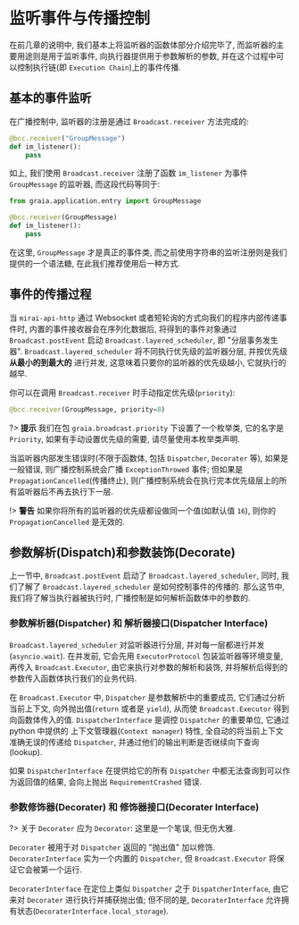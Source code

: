# 监听事件与传播控制

在前几章的说明中, 我们基本上将监听器的函数体部分介绍完毕了,
而监听器的主要用途则是用于监听事件, 向执行器提供用于参数解析的参数,
并在这个过程中可以控制执行链(即 `Execution Chain`)上的事件传播.

## 基本的事件监听
在广播控制中, 监听器的注册是通过 `Broadcast.receiver` 方法完成的:

``` python
@bcc.receiver("GroupMessage")
def im_listener():
    pass
```

如上, 我们使用 `Broadcast.receiver` 注册了函数 `im_listener` 为事件 `GroupMessage` 的监听器,
而这段代码等同于:

``` python
from graia.application.entry import GroupMessage

@bcc.receiver(GroupMessage)
def im_listener():
    pass
```

在这里, `GroupMessage` 才是真正的事件类, 而之前使用字符串的监听注册则是我们提供的一个语法糖,
在此我们推荐使用后一种方式.

## 事件的传播过程

当 `mirai-api-http` 通过 Websocket 或者短轮询的方式向我们的程序内部传递事件时,
内置的事件接收器会在序列化数据后, 将得到的事件对象通过 `Broadcast.postEvent` 启动 `Broadcast.layered_scheduler`,
即 "分层事务发生器". `Broadcast.layered_scheduler` 将不同执行优先级的监听器分层,
并按优先级 **从最小的到最大的** 进行并发, 这意味着只要你的监听器的优先级越小, 它就执行的越早.

你可以在调用 `Broadcast.receiver` 时手动指定优先级(`priority`):

``` python
@bcc.receiver(GroupMessage, priority=8)
```

?> **提示** 我们在包 `graia.broadcast.priority` 下设置了一个枚举类,
它的名字是 `Priority`, 如果有手动设置优先级的需要, 请尽量使用本枚举类声明.

当监听器内部发生错误时(不限于函数体, 包括 `Dispatcher`, `Decorater` 等),
如果是一般错误, 则广播控制系统会广播 `ExceptionThrowed` 事件;
但如果是 `PropagationCancelled`(传播终止), 则广播控制系统会在执行完本优先级层上的所有监听器后不再去执行下一层.

!> **警告** 如果你将所有的监听器的优先级都设做同一个值(如默认值 `16`),
则你的 `PropagationCancelled` 是无效的.

## 参数解析(Dispatch)和参数装饰(Decorate)

上一节中, `Broadcast.postEvent` 启动了 `Broadcast.layered_scheduler`,
同时, 我们了解了 `Broadcast.layered_scheduler` 是如何控制事件的传播的.
那么这节中, 我们将了解当执行器被执行时, 广播控制是如何解析函数体中的参数的.


### 参数解析器(Dispatcher) 和 解析器接口(Dispatcher Interface)
`Broadcast.layered_scheduler` 对监听器进行分层, 并对每一层都进行并发(`asyncio.wait`).
在并发前, 它会先用 `ExecutorProtocol` 包装监听器等环境变量, 再传入 `Broadcast.Executor`,
由它来执行对参数的解析和装饰, 并将解析后得到的参数传入函数体执行我们的业务代码.

在 `Broadcast.Executor` 中, `Dispatcher` 是参数解析中的重要成员,
它们通过分析当前上下文, 向外抛出值(`return` 或者是 `yield`),
从而使 `Broadcast.Executor` 得到向函数体传入的值.
`DispatcherInterface` 是调控 `Dispatcher` 的重要单位,
它通过 python 中提供的 上下文管理器(`Context manager`) 特性,
全自动的将当前上下文准确无误的传递给 `Dispatcher`, 并通过他们的输出判断是否继续向下查询(lookup).

如果 `DispatcherInterface` 在提供给它的所有 `Dispatcher` 中都无法查询到可以作为返回值的结果,
会向上抛出 `RequirementCrashed` 错误.

### 参数修饰器(Decorater) 和 修饰器接口(Decorater Interface)

?> 关于 `Decorater` 应为 `Decorator`: 这里是一个笔误, 但无伤大雅.

`Decorater` 被用于对 `Dispatcher` 返回的 "抛出值" 加以修饰.  
`DecoraterInterface` 实为一个内置的 `Dispatcher`, 但 `Broadcast.Executor` 将保证它会被第一个运行.

`DecoraterInterface` 在定位上类似 `Dispatcher` 之于 `DispatcherInterface`,
由它来对 `Decorater` 进行执行并捕获抛出值;
但不同的是, `DecoraterInterface` 允许拥有状态(`DecoraterInterface.local_storage`).